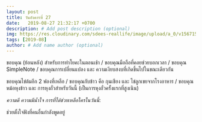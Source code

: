 ```yaml
---
layout: post
title: วันอังคารที่ 27
date:   2019-08-27 21:32:17 +0700
description: # Add post description (optional)
img: https://res.cloudinary.com/sdees-reallife/image/upload/a_0/v1567153478/line_1566904129791.jpg # Add image post (optional)
tags: [2019-08]
author: # Add name author (optional)
---
```

ขอบคุณ (ย้อนหลัง) สำหรับการทำโยคะในตอนเช้า / ขอบคุณมือถือที่คอยช่วยบอกเวลา / ขอบคุณ SimpleNote / ขอบคุณการเปลี่ยนแปลง และ ความเงียบสงบที่เกิดขึ้นไปในขณะเดียวกัน

ขอบคุณไข่ต้มอีก 2 ฟองที่เหลือ / ขอบคุณกับข้าว คือ กุนเชียง และ ไข่ลูกเขยจากโรงอาหาร / ขอบคุณหม้อหุงข้าว และ การหุงถั่วสำหรับวันนี้ (เป็นการหุงถั่วครั้งแรกที่สูงเนิน)

<i class="fa fa-child" style="color:plum"></i>

*ความดี ความมีน้ำใจ การที่ได้ช่วยเหลือใครในวันนี้*:

ช่วยตั้งใจฟังที่คนอื่นกำลังพูดอยู่
